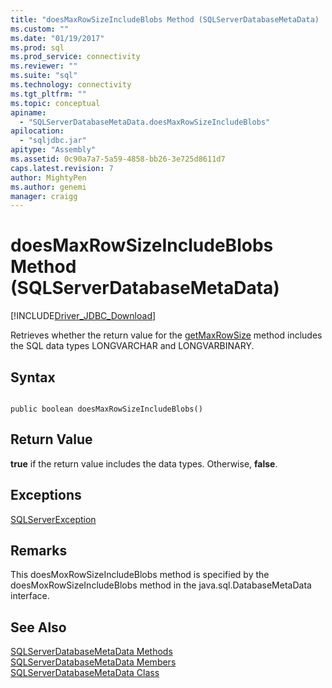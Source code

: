 ```yaml
---
title: "doesMaxRowSizeIncludeBlobs Method (SQLServerDatabaseMetaData) | Microsoft Docs"
ms.custom: ""
ms.date: "01/19/2017"
ms.prod: sql
ms.prod_service: connectivity
ms.reviewer: ""
ms.suite: "sql"
ms.technology: connectivity
ms.tgt_pltfrm: ""
ms.topic: conceptual
apiname: 
  - "SQLServerDatabaseMetaData.doesMaxRowSizeIncludeBlobs"
apilocation: 
  - "sqljdbc.jar"
apitype: "Assembly"
ms.assetid: 0c90a7a7-5a59-4858-bb26-3e725d8611d7
caps.latest.revision: 7
author: MightyPen
ms.author: genemi
manager: craigg
---
```

# doesMaxRowSizeIncludeBlobs Method (SQLServerDatabaseMetaData)
[!INCLUDE[Driver_JDBC_Download](../../../includes/driver_jdbc_download.md)]

  Retrieves whether the return value for the [getMaxRowSize](../../../connect/jdbc/reference/getmaxrowsize-method-sqlserverdatabasemetadata.md) method includes the SQL data types LONGVARCHAR and LONGVARBINARY.  
  
## Syntax  
  
```  
  
public boolean doesMaxRowSizeIncludeBlobs()  
```  
  
## Return Value  
 **true** if the return value includes the data types. Otherwise, **false**.  
  
## Exceptions  
 [SQLServerException](../../../connect/jdbc/reference/sqlserverexception-class.md)  
  
## Remarks  
 This doesMoxRowSizeIncludeBlobs method is specified by the doesMoxRowSizeIncludeBlobs method in the java.sql.DatabaseMetaData interface.  
  
## See Also  
 [SQLServerDatabaseMetaData Methods](../../../connect/jdbc/reference/sqlserverdatabasemetadata-methods.md)   
 [SQLServerDatabaseMetaData Members](../../../connect/jdbc/reference/sqlserverdatabasemetadata-members.md)   
 [SQLServerDatabaseMetaData Class](../../../connect/jdbc/reference/sqlserverdatabasemetadata-class.md)  
  
  
